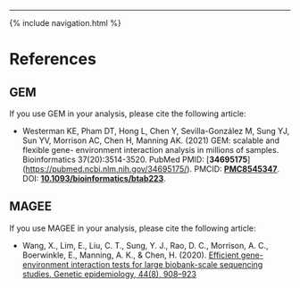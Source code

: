---
{% include navigation.html %}

# References 

## GEM 

If you use GEM in your analysis, please cite the following article:

* Westerman KE, Pham DT, Hong L, Chen Y, Sevilla-González M, Sung YJ, Sun YV, Morrison AC, Chen H, Manning AK. (2021) GEM: scalable and flexible gene-
environment interaction analysis in millions of samples. Bioinformatics 37(20):3514-3520. PubMed PMID: [**34695175**]
(https://pubmed.ncbi.nlm.nih.gov/34695175/). PMCID: [**PMC8545347**](https://www.ncbi.nlm.nih.gov/pmc/articles/PMC8545347/). DOI:
[**10.1093/bioinformatics/btab223**](https://academic.oup.com/bioinformatics/article/37/20/3514/6284130?login=false). 

## MAGEE 

If you use MAGEE in your analysis, please cite the following article:

* Wang, X., Lim, E., Liu, C. T., Sung, Y. J., Rao, D. C., Morrison, A. C., Boerwinkle, E., Manning, A. K., & Chen, H. (2020).
[Efficient gene-environment interaction tests for large biobank-scale sequencing studies. Genetic epidemiology, 44(8), 908–923](https://www.ncbi.nlm.nih.gov/pmc/articles/PMC7754763/)

